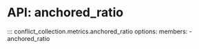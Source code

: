 # API: anchored_ratio

::: conflict_collection.metrics.anchored_ratio
    options:
      members:
        - anchored_ratio


